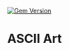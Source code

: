 [![Gem Version](https://badge.fury.io/rb/ascii_art.svg)](http://badge.fury.io/rb/ascii_art)

# ASCII Art
